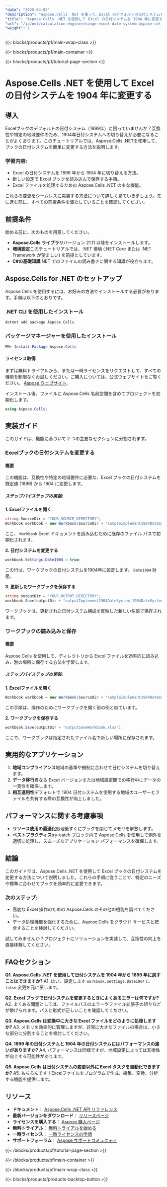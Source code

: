 ```yaml
---
"date": "2025-04-05"
"description": "Aspose.Cells .NET を使って、Excel のデフォルトの日付システムを 1899 年から 1904 年へ簡単に切り替える方法を学びましょう。このガイドでは、シームレスな統合を実現するためのステップバイステップの手順とコード例を紹介します。"
"title": "Aspose.Cells .NET を使用して Excel の日付システムを 1904 年に変更する"
"url": "/ja/net/calculation-engine/change-excel-date-system-aspose-cells-net/"
"weight": 1
---
```


{{< blocks/products/pf/main-wrap-class >}}

{{< blocks/products/pf/main-container >}}

{{< blocks/products/pf/tutorial-page-section >}}


# Aspose.Cells .NET を使用して Excel の日付システムを 1904 年に変更する

## 導入

Excelブックのデフォルトの日付システム（1899年）に困っていませんか？互換性や特定の地域要件のため、1904年日付システムへの切り替えが必要になることがよくあります。このチュートリアルでは、Aspose.Cells .NETを使用して、ブックの日付システムを簡単に変更する方法を説明します。

### 学習内容:
- Excel の日付システムを 1899 年から 1904 年に切り替える方法。
- 新しい設定で Excel ブックを読み込んで保存する手順。
- Excel ファイルを処理するための Aspose.Cells .NET の主な機能。

これらの変更をシームレスに実装する方法について詳しく見ていきましょう。先に進む前に、すべての前提条件を満たしていることを確認してください。

## 前提条件

始める前に、次のものを用意してください。
- **Aspose.Cells ライブラリ**バージョン 21.11 以降をインストールします。
- **環境設定**このチュートリアルでは、.NET 環境 (.NET Core または .NET Framework が望ましい) を前提としています。
- **C#の基礎知識**.NET でのファイルの読み書きに関する知識が役立ちます。

## Aspose.Cells for .NET のセットアップ

Aspose.Cells を使用するには、お好みの方法でインストールする必要があります。手順は以下のとおりです。

### .NET CLI を使用したインストール
```bash
dotnet add package Aspose.Cells
```

### パッケージマネージャーを使用したインストール
```powershell
PM> Install-Package Aspose.Cells
```

#### ライセンス取得

まずは無料トライアルから、または一時ライセンスをリクエストして、すべての機能を制限なくお試しください。ご購入については、公式ウェブサイトをご覧ください。 [Aspose ウェブサイト](https://purchase。aspose.com/buy).

インストール後、ファイルに Aspose.Cells 名前空間を含めてプロジェクトを初期化します。

```csharp
using Aspose.Cells;
```

## 実装ガイド

このガイドは、機能に基づいて 2 つの主要なセクションに分割されます。

### Excelブックの日付システムを変更する

#### 概要
この機能は、互換性や特定の地域要件に必要な、Excel ブックの日付システムを既定値 (1899) から 1904 に変更します。

##### ステップバイステップの実装:

**1. Excelファイルを開く**
```csharp
string SourceDir = "YOUR_SOURCE_DIRECTORY";
Workbook workbook = new Workbook(SourceDir + "sampleImplement1904DateSystem.xlsx");
```
ここ、 `Workbook` Excel ドキュメントを読み込むために既存のファイル パスで初期化されます。

**2. 日付システムを変更する**
```csharp
workbook.Settings.Date1904 = true;
```
この行は、ワークブックの日付システムを1904年に設定します。 `Date1904` 財産。

**3. 更新したワークブックを保存する**
```csharp
string outputDir = "YOUR_OUTPUT_DIRECTORY";
workbook.Save(outputDir + "outputImplement1904DateSystem_1904DateSystem.xlsx");
```
ワークブックは、更新された日付システム構成を反映した新しい名前で保存されます。

### ワークブックの読み込みと保存

#### 概要
Aspose.Cells を使用して、ディレクトリから Excel ファイルを効率的に読み込み、別の場所に保存する方法を学習します。

##### ステップバイステップの実装:

**1. Excelファイルを開く**
```csharp
Workbook workbook = new Workbook(SourceDir + "sampleImplement1904DateSystem.xlsx");
```
この手順は、操作のためにワークブックを開く前の例と似ています。

**2. ワークブックを保存する**
```csharp
workbook.Save(outputDir + "outputSaveWorkbook.xlsx");
```
ここで、ワークブックは指定されたファイル名で新しい場所に保存されます。

## 実用的なアプリケーション

1. **地域コンプライアンス**地域の基準や規制に合わせて日付システムを切り替えます。
2. **データ移行**異なる Excel バージョンまたは地域設定間での移行中にデータの一貫性を確保します。
3. **相互運用性**デフォルトで 1904 日付システムを使用する地域のユーザーとファイルを共有する際の互換性が向上しました。

## パフォーマンスに関する考慮事項

- **リソース使用の最適化**処理後すぐにブックを閉じてメモリを解放します。
- **ベストプラクティス**try-catch ブロック内で Aspose.Cells を使用して例外を適切に処理し、スムーズなアプリケーション パフォーマンスを確保します。

## 結論

このガイドでは、Aspose.Cells .NET を使用して Excel ブックの日付システムを変更する方法について説明しました。これらの手順に従うことで、特定のニーズや標準に合わせてブックを効率的に変更できます。

### 次のステップ:
- 高度な Excel 操作のための Aspose.Cells のその他の機能を調べてください。
- データ処理機能を強化するために、Aspose.Cells をクラウド サービスと統合することを検討してください。

試してみませんか？プロジェクトにソリューションを実装して、互換性の向上を直接体験してください。

## FAQセクション

**Q1. Aspose.Cells .NET を使用して日付システムを 1904 年から 1899 年に戻すことはできますか?**
A1. はい、設定します `workbook.Settings.Date1904` に `false` 変更を元に戻します。

**Q2. Excel ブックで日付システムを変更するときによくあるエラーは何ですか?**
A2. よくある問題としては、ファイルパスのエラーやファイル拡張子の誤りなどが挙げられます。パスと形式が正しいことを確認してください。

**Q3. Aspose.Cells は変換中に大きな Excel ファイルをどのように処理しますか?**
A3. メモリを効率的に管理しますが、非常に大きなファイルの場合は、小さな部分に分割することを検討してください。

**Q4. 1899 年の日付システムと 1904 年の日付システムにはパフォーマンスの違いがありますか?**
A4. パフォーマンスは同様ですが、地域設定によっては互換性が向上する可能性があります。

**Q5. Aspose.Cells は日付システムの変更以外に Excel タスクを自動化できますか?**
A5. もちろんです！Excelファイルをプログラムで作成、編集、変換、分析する機能を提供します。

## リソース
- **ドキュメント**： [Aspose.Cells .NET API リファレンス](https://reference.aspose.com/cells/net/)
- **最新バージョンをダウンロード**： [リリースページ](https://releases.aspose.com/cells/net/)
- **ライセンスを購入する**： [Aspose 購入ページ](https://purchase.aspose.com/buy)
- **無料トライアル**： [無料トライアルを始める](https://releases.aspose.com/cells/net/)
- **一時ライセンス**： [一時ライセンスの申請](https://purchase.aspose.com/temporary-license/)
- **サポートフォーラム**： [Aspose サポートコミュニティ](https://forum.aspose.com/c/cells/9)


{{< /blocks/products/pf/tutorial-page-section >}}

{{< /blocks/products/pf/main-container >}}

{{< /blocks/products/pf/main-wrap-class >}}

{{< blocks/products/products-backtop-button >}}